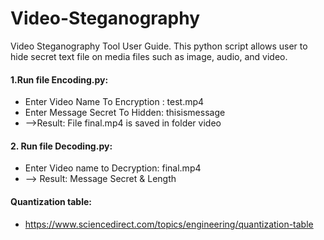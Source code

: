 # Video-Steganography
Video Steganography Tool User Guide. This python script allows user to hide secret text file on media files such as image, audio, and video.

#### 1.Run file Encoding.py: 
- Enter Video Name To Encryption : test.mp4
- Enter Message Secret To Hidden: thisismessage
- -->Result: File final.mp4 is saved in folder video

#### 2. Run file Decoding.py: 
- Enter Video name to Decryption: final.mp4
- --> Result: Message Secret & Length

#### Quantization table: 
- https://www.sciencedirect.com/topics/engineering/quantization-table

